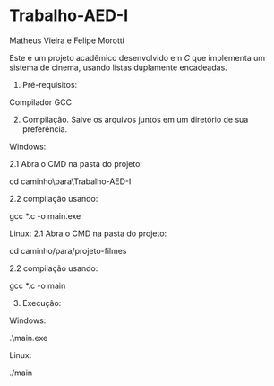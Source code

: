 # Trabalho-AED-I
Matheus Vieira e Felipe Morotti


Este é um projeto acadêmico desenvolvido em *C* que implementa um sistema de cinema, usando listas duplamente encadeadas.



1. Pré-requisitos:

Compilador GCC

2. Compilação. Salve os arquivos juntos em um diretório de sua preferência.
   
Windows:

2.1 Abra o CMD na pasta do projeto:
   
cd caminho\para\Trabalho-AED-I

2.2 compilação usando:

gcc *.c -o main.exe

Linux:
2.1 Abra o CMD na pasta do projeto:

cd caminho/para/projeto-filmes

2.2 compilação usando:

gcc *.c -o main

3. Execução:

Windows:

.\main.exe

Linux:

./main
